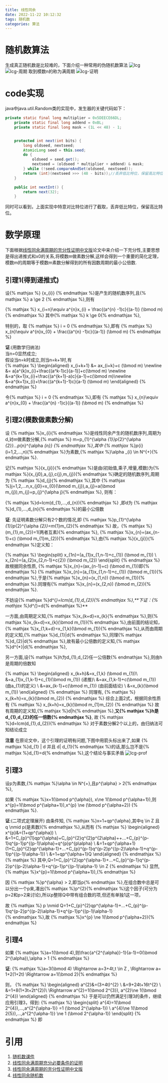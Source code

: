 ```yaml
---
title: 线性同余
date: 2022-11-22 10:12:32
tags: 随机数
categories: 算法
---
```

# 随机数算法
生成真正随机数是比较难的，下面介绍一种常用的伪随机数算法
![lcg](/img/lcg.png)
![lcg-周期](/img/lcg-周期.png)
取到模数n的称为满周期
![lcg-证明](/img/lcg-条件.png)

# code实现
java中java.util.Random类的实现中，发生器的关键代码如下：
```java
private static final long multiplier = 0x5DEECE66DL;
    private static final long addend = 0xBL;
    private static final long mask = (1L << 48) - 1;


    protected int next(int bits) {
        long oldseed, nextseed;
        AtomicLong seed = this.seed;
        do {
            oldseed = seed.get();
            nextseed = (oldseed * multiplier + addend) & mask;
        } while (!seed.compareAndSet(oldseed, nextseed));
        return (int)(nextseed >>> (48 - bits));//丢弃低比特位，保留高比特位
    }

    public int nextInt() {
        return next(32);
    }
```

同时可以看到，上面实现中特意对比特位进行了截取，丢弃低比特位，保留高比特位。 

# 数学原理

下面根据[线性同余满周期的充分性证明中文版](/file/混合线性同余发生器的周期分析.pdf)论文中来介绍一下充分性,主要思想是得出递推式和x0的关系,将模数m做素数分解,这样会得到一个重要的简化定理，模数m的周期等于模数m素数分解得到的所有因数周期的最小公倍数.  

## 引理1(得到递推式)
 设{% mathjax %} {x_{i}} {% endmathjax %}是产生的随机数序列,且{% mathjax %} a \ge 2 {% endmathjax %},则有

{% mathjax %} x_{i+n}\equiv a^{n}x_{i}  + \frac{(a^{n} -1)c}{(a-1)} (\bmod m) {% endmathjax %} 其中{% mathjax %} k \ge 0{% endmathjax %},   

特别的，取 {% mathjax %} i = 0 {% endmathjax %},即有
  {% mathjax %} x_{n}\equiv a^{n}x_{0} + \frac{(a^{n} -1)c}{(a-1)} (\bmod m) {% endmathjax %}   

**证**:(用数学归纳法)   
当n=0显然成立;  
假设当n=k时成立,则当n=k+1时,有  
{% mathjax %}
\begin{aligned}
x_{i+k+1} &= ax_{i+k}+c (\bmod m) \newline
          &= a[a^{k}x_{i}+\frac{(a^k-1)c}{a-1}]+c(\bmod m) \newline
          &=a^{k+1}x_{i}+\frac{(a^{k+1}-a)c}{a-1}+c(\bmod m)\newline
          &=a^{k+1}x_{i}+\frac{(a^{k+1}-1)c}{a-1} (\bmod m)
\end{aligned}
{% endmathjax %} 

令{% mathjax %} i = 0 {% endmathjax %},即有
  {% mathjax %} x_{n}\equiv a^{n}x_{0}  + \frac{(a^{n} -1)c}{(a-1)} (\bmod m) {% endmathjax %}       

## 引理2(模数做素数分解)
设 {% mathjax %}x_{i}{% endmathjax %}是线性同余产生的随机数序列,周期为d,对m做素数分解,{% mathjax %} m=p_{1}^{\alpha _{1}}p_{2}^{\alpha _{2}}...p_{n}^{\alpha _{n}} {% endmathjax %},其中 {% mathjax %}p_{i}(i=1,2,...,n){% endmathjax %}为素数,{% mathjax %}\alpha _{i} \in N^{+}{% endmathjax %}.

记{% mathjax %}{x_{ji}}{% endmathjax %}是由(初始值,乘子,增量,模数)为{% mathjax %}(x_{j0},a_{j},c{j},m_{j}){% endmathjax %}确定的随机数序列,周期为 {% mathjax %}d_{j}{% endmathjax %},其中 {% mathjax %}j=1,2,...n,x_{j0}=x_{0}(\bmod m_{j}),a_{j}=a(\bmod m_{j}),m_{j}=p_{j}^{\alpha j}{% endmathjax %}, 则有：

{% mathjax %}d=lcm(d_{1},...,d_{n}){% endmathjax %} ,即d为 {% mathjax %}d_{1},...,d_{n}{% endmathjax %}的最小公倍数


**证**: 先证明素数分解只有2个数的情况,即 {% mathjax %}p_{1}^{\alpha _{1}}p_{2}^{\alpha _{2}}=m_{1}m_{2}{% endmathjax %}
故，{% mathjax %}(m_{1},m_{2})=1(两者互素){% endmathjax %},
{% mathjax %}x_{n}=(ax_{n-1}+c) (\bmod m_{1}m_{2}){% endmathjax %},由{% mathjax %}{x_{ji}}{% endmathjax %}定义知：


{% mathjax %}
\begin{split}
x_{1n}=(a_{1}x_{1,n-1}+c_{1}) (\bmod m_{1}) \\
x_{2n}=(a_{2}x_{2,n-1}+c{2}) (\bmod m_{2})
\end{split}
{% endmathjax %} 故根据同余性质,
{% mathjax %}x_{n}=(ax_{n-1}+c) (\bmod m_{1})即{% endmathjax %}
{% mathjax %}x_{n}=(a_{1}x_{1,n-1}+c_{1}) (\bmod m_{1}){% endmathjax %},于是{% mathjax %}x_{n}=(x_{1,n}) (\bmod m_{1}){% endmathjax %}.同理有{% mathjax %}x_{n}=(x_{2,n}) (\bmod m_{2}){% endmathjax %}.



不妨设{% mathjax %}d^{*}=lcm(d_{1},d_{2}){% endmathjax %},**下证：{% mathjax %}d^{*}=d{% endmathjax %}**   



一方面,由周期定义知,{% mathjax %}x_{k+d}=x_{k}{% endmathjax %},则{% mathjax %}x_{k+d}=x_{k}(\bmod m_{1}){% endmathjax %},由前面的结论知，{% mathjax %}x_{1,k+d}=x_{1,k}(\bmod m_{1}){% endmathjax %},从而由周期的定义知,{% mathjax %}d_{1}|d{% endmathjax %},同理{% mathjax %}d_{2}|d{% endmathjax %},故有最小公倍数的定义知,{% mathjax %}d^{*}|d{% endmathjax %},


另一方面,设{% mathjax %}h为d_{1},d_{2}任一公倍数{% endmathjax %},则由h是周期的倍数知


{% mathjax %}
\begin{aligned}
x_{k+h}&=x_{1,k} (\bmod m_{1})\\
&=a_{1}x_{1,k-1}+c_{1}(\bmod m_{1}) (递推)\\
&=ax_{1,k-1}+c(\bmod m_{1}) (由a_{1}的定义) \\
&=ax_{k-1}+c(\bmod m_{1}) (由前面结论) \\
&=x_{k}(\bmod m_{1}) 
\end{aligned}
{% endmathjax %}
同理有,
{% mathjax %}
x_{k+h}=x_{k}(\bmod m_{2}) 
{% endmathjax %}
综合上面2式，根据同余性质有
{% mathjax %}
x_{k+h}=x_{k}(\bmod m_{1}m_{2}) 
{% endmathjax %}
故有周期的定义知,{% mathjax %}d|h{% endmathjax %},**又{% mathjax %}h是d_{1},d_{2}的任一倍数{% endmathjax %}**,
故 {% mathjax %}d=lcm(d_{1},d_{2}){% endmathjax %}
对于素数分解2个以上的，由归纳法可知结论成立


**注意** 在原论文中，这个引理的证明有问题,下图中用箭头标出来了,如果 {% mathjax %}d_{1} | d 并且 d| d_{1}{% endmathjax %}的话,那么岂不是{% mathjax %}d_{1}=d{% endmathjax %},这个结论与事实矛盾
![lcg-prof](/img/lcg-prof-error.png)

## 引理3
设p为素数,{% mathjax %}\alpha \in N^{+},且p^{\alpha} > 2{% endmathjax %},   


如果 {% mathjax %}x=1(\bmod p^{\alpha}),
x\ne 1(\bmod p^{\alpha+1}),则x^{p}=1(\bmod p^{\alpha+1}),x^{p} \ne (\bmod p^{\alpha+2})
{% endmathjax %}.

**证**:(二项式定理展开)
由条件知, {% mathjax %}x=1+qp^{\alpha},其中q \in Z 且 q \nmid p(是素数){% endmathjax %},从而有
{% mathjax %}
\begin{aligned}
x^{p}&=(1+qp^{\alpha}) \\
    &=1+C_{p}^{1}qp^{\alpha}+C_{p}^{2}q^{2}p^{2\alpha}++...+C_{p}^{p-1}q^{p-1}p^{(p-1)\alpha}+q^{p}p^{p\alpha} \\
    &=1+qp^{\alpha+1}(1+C_{p}^{2}qp^{\alpha-1}+...+C_{p}^{p-1}q^{p-2}p^{(p-2)\alpha-1}+q^{p-1}p^{(p-1)\alpha-1}) \\
    &=1+qp^{\alpha+1}Q 
\end{aligned} 
{% endmathjax %}
{% mathjax %}
其中,Q=1+C_{p}^{2}qp^{\alpha-1}+...+C_{p}^{p-1}q^{p-2}p^{(p-2)\alpha-1}+q^{p-1}p^{(p-1)\alpha-1} \in Z
{% endmathjax %}
显然,{% mathjax %}x^{p}=1(\bmod p^{\alpha+1}),{% endmathjax %}


因 {% mathjax %}p^{\alpha} > 2,即当p{% endmathjax %},在组合数中总是可以分出一个p来,凑出{% mathjax %}p^{2}{% endmathjax %}这个因子(可分为p=2和p>2来讨论),所以p整除Q中带有组合数的项,但还有单独1这一项，


故
{% mathjax %}
p \nmid Q=1+C_{p}^{2}qp^{\alpha-1}+...+C_{p}^{p-1}q^{p-2}p^{(p-2)\alpha-1}+q^{p-1}p^{(p-1)\alpha-1}  
{% endmathjax %},故 {% mathjax %}x^{p} \ne 1(\bmod p^{\alpha+2}){% endmathjax %}

## 引理4
如果 {% mathjax %}a=1(\bmod 4),则\frac{a^{2^{\alpha}}-1}{a-1}=0(\bmod 2^{\alpha}),\alpha > 1 {% endmathjax %} 


**证**: {% mathjax %}a=3(\bmod 4) \Rightarrow a=3+4t,t \in Z , \Rightarrow a= 1+2(1+2t) \Rightarrow a=1(\bmod 2){% endmathjax %}

则， {% mathjax %}
\begin{aligned}
a^{2}&=(3+4t)^{2} \\
    &=9+24t+16t^{2} \\
    &=1+8(1+3t+2t^{2})\\
\Rightarrow a^{2}=1(\bmod 2^{3}), a^{2}\ne 1(\bmod 2^{4})
\end{aligned}
{% endmathjax %}
于是可以仍然满足引理3的条件，继续应用引理3，得到:
{% mathjax %}
\begin{split}
a^{4}=1(\bmod 2^{4}),...,a^{2^{\alpha-1}} =1 (\bmod 2^{\alpha-1}) \\
a^{4}\ne 1(\bmod 2{5}),...,a^{2^{\alpha-1}} \ne   1 (\bmod 2^{\alpha-1})
\end{split}
{% endmathjax %}
即


# 引用
1. [随机数课件](https://www.icst.pku.edu.cn/zlian/docs/20181023161643742238.pdf)
2. [线性同余满周期充分必要条件的证明](https://books.google.com.sg/books?hl=zh-CN&lr=&id=Zu-HAwAAQBAJ&oi=fnd&pg=PT17&ots=9ojjXoVxe_&sig=BqdI06kVqktyfMnAGL8MpvvQyns&redir_esc=y#v=onepage&q&f=false)
3. [线性同余满周期的充分性证明中文版](/file/混合线性同余发生器的周期分析.pdf)
4. [线性同余随机数](https://www.cnblogs.com/qcblog/p/8450427.html)